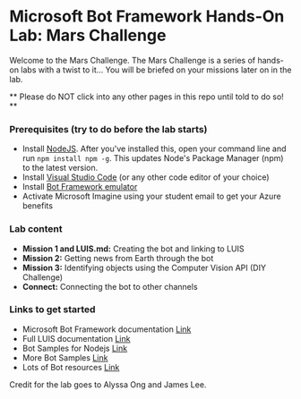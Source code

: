 # Microsoft Bot Framework Hands-On Lab: Mars Challenge

Welcome to the Mars Challenge. The Mars Challenge is a series of hands-on labs with a twist to it... You will be briefed on your missions later on in the lab. 

** Please do NOT click into any other pages in this repo until told to do so! **

### Prerequisites (try to do before the lab starts)

- Install [NodeJS](https://nodejs.org/en/). After you've installed this, open your command line and run `npm install npm -g`. This updates Node's Package Manager (npm) to the latest version.
- Install [Visual Studio Code](https://code.visualstudio.com/) (or any other code editor of your choice)
- Install [Bot Framework emulator](https://emulator.botframework.com)
- Activate Microsoft Imagine using your student email to get your Azure benefits

### Lab content

- **Mission 1 and LUIS.md:** Creating the bot and linking to LUIS
- **Mission 2:** Getting news from Earth through the bot
- **Mission 3:** Identifying objects using the Computer Vision API (DIY Challenge)
- **Connect:** Connecting the bot to other channels

### Links to get started

- Microsoft Bot Framework documentation [Link](https://docs.botframework.com/en-us/)
- Full LUIS documentation [Link](https://www.luis.ai/help)
- Bot Samples for Nodejs [Link](https://github.com/Microsoft/BotBuilder/tree/master/Node/examples)
- More Bot Samples [Link](https://github.com/Microsoft/BotBuilder-Samples)
- Lots of Bot resources [Link](https://aka.ms/botresources)

Credit for the lab goes to Alyssa Ong and James Lee.

